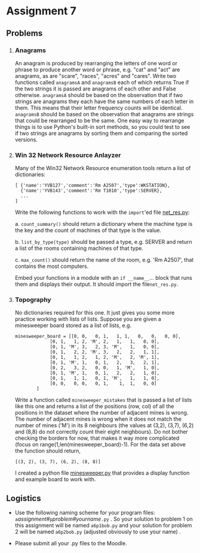 # Assignment 7

## Problems

1.  ### Anagrams

    An anagram is produced by rearranging the letters of one word or
    phrase to produce another word or phrase, e.g. "cat" and "act"
    are anagrams, as are "scare", "races", "acres" and "cares".
    Write two functions called `anagramsA` and `anagramsB` each of which
    returns True if the two strings it is passed are anagrams of each
    other and False otherwise. `anagramsA` should be based on the
    observation that if two strings are anagrams they each have the same
    numbers of each letter in them. This means that their letter
    frequency counts will be identical. `anagramsB` should be based on
    the observation that anagrams are strings that could be rearranged
    to be the same. One easy way to rearrange things is to use Python's
    built-in sort methods, so you could test to see if two strings are
    anagrams by sorting them and comparing the sorted versions.

2.  ### Win 32 Network Resource Anlayzer

    Many of the Win32 Network Resource enumeration tools return a list
    of dictionaries:

        [ {'name':'YVB127','comment':'Rm A2507','type':WKSTATION},
          {'name':'YVB143','comment':'Rm T1010','type':SERVER},
          ...
        ]

    Write the following functions to work with the `import`'ed file
    [net_res.py](90_net_res.py):

    a.  `count_summary()` should return a dictionary where the machine
        type is the key and the count of machines of that type is the
        value.

    b.  `list_by_type(type)` should be passed a type, e.g. SERVER and
        return a list of the rooms containing machines of that type.

    c.  `max_count()` should return the name of the room, e.g. 'Rm
        A2507', that contains the most computers.

    Embed your functions in a module with an `if __name__`... block
    that runs them and displays their output. It should import the
    file`net_res.py`.

3.  ### Topography

    No dictionaries required for this one. It just gives you some more
    practice working with lists of lists. Suppose you are given a
    minesweeper board stored as a list of lists, e.g.

        minesweeper_board = [[0, 0,   0, 1,   1, 1,   0,   0,   0, 0],
    			     [0, 1,   1, 2, 'M', 2,   1,   1,   0, 0],
    			     [0, 1, 'M', 3,   2, 3, 'M',   1,   0, 0],
    			     [0, 1,   2, 2, 'M', 3,   2,   2,   1, 1],
    			     [0, 1,   1, 2,   1, 2, 'M',   2, 'M', 1],
    			     [0, 1, 'M', 1,   0, 1,   2,   3,   2, 1],
    			     [0, 2,   3, 2,   0, 0,   1, 'M',   1, 0],
    			     [0, 1, 'M', 1,   0, 1,   2,   2,   1, 0],
    			     [0, 1,   1, 1,   0, 1, 'M',   1,   1, 0],
    			     [0, 0,   0, 0,   0, 1,    1,  1,   0, 0]
			    ]

    Write a function called `minesweeper_mistakes` that is passed a list 
    of lists like this one and returns a list of the positions 
    (row, col) of all the positions in the dataset where the number of
    adjacent mines is wrong. The number of adjacent mines is wrong when
    it does not match the number of mines ('M') in its 8 neighbours
    (the values at (3,2), (3,7), (6,2) and (8,8) do not correctly count
    their eight neighbours). Do not bother checking the borders for now,
    that makes it way more complicated (focus on 
    range(1,len(minesweeper_board)-1). For the data set above the
    function should return,

        [(3, 2), (3, 7), (6, 2), (8, 8)]

    I created a python file [minesweeper.py](90_minesweeper.py) that
    provides a display function and example board to work with.

## Logistics

-   Use the following naming scheme for your program files:
    `a`*assignment#*`p`*problem#yourname*`.py` . So your solution
    to problem 1 on this assignment will be named `a6p1bob.py`
    and your solution for problem 2 will be named `a6p2bob.py` (adjusted obviously to use your name) .

-   Please submit all your .py files to the Moodle.
     
